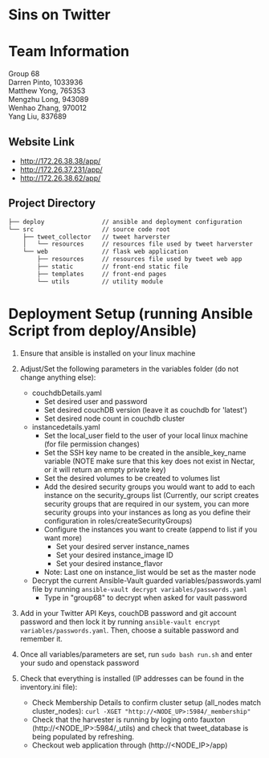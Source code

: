 # Sins on Twitter

# Team Information
Group 68  
Darren Pinto, 1033936  
Matthew Yong, 765353  
Mengzhu Long, 943089  
Wenhao Zhang, 970012  
Yang Liu, 837689  

## Website Link
- http://172.26.38.38/app/ 
- http://172.26.37.231/app/
- http://172.26.38.62/app/

## Project Directory
```bash
├── deploy                // ansible and deployment configuration
└── src                   // source code root
    ├── tweet_collector   // tweet harverster
    │   └── resources     // resources file used by tweet harverster
    └── web               // flask web application
        ├── resources     // resources file used by tweet web app
        ├── static        // front-end static file
        ├── templates     // front-end pages
        └── utils         // utility module


```

# Deployment Setup (running Ansible Script from deploy/Ansible)
1. Ensure that ansible is installed on your linux machine

2. Adjust/Set the following parameters in the variables folder (do not change anything else):
	- couchdbDetails.yaml
		- Set desired user and password
		- Set desired couchDB version (leave it as couchdb for 'latest')
		- Set desired node count in couchdb cluster
	- instancedetails.yaml
		- Set the local_user field to the user of your local linux machine (for file permission changes)
		- Set the SSH key name to be created in the ansible_key_name variable
		(NOTE make sure that this key does not exist in Nectar, or it will return an empty private key)
		- Set the desired volumes to be created to volumes list
		- Add the desired security groups you would want to add to each instance on the security_groups list
		(Currently, our script creates security groups that are required in our system, you can more security groups into your instances as long as you define their configuration in roles/createSecurityGroups)
		- Configure the instances you want to create (append to list if you want more)
			* Set your desired server instance_names
			* Set your desired instance_image ID
			* Set your desired instance_flavor
		- Note: Last one on instance_list would be set as the master node 
	- Decrypt the current Ansible-Vault guarded variables/passwords.yaml file by running
	`ansible-vault decrypt variables/passwords.yaml`
		- Type in "group68" to decrypt when asked for vault password

3. Add in your Twitter API Keys, couchDB password and git account password and then lock it by running `ansible-vault encrypt variables/passwords.yaml`. Then, choose a suitable password and remember it.

4. Once all variables/parameters are set, run `sudo bash run.sh` and enter your sudo and openstack password

5. Check that everything is installed (IP addresses can be found in the inventory.ini file):
	* Check Membership Details to confirm cluster setup (all_nodes match cluster_nodes):
	`curl -XGET "http://<NODE_UP>:5984/_membership"`
	* Check that the harvester is running by loging onto fauxton (http://<NODE_IP>:5984/_utils) and check that tweet_database is being populated by refreshing.
	* Checkout web application through (http://<NODE_IP>/app)
